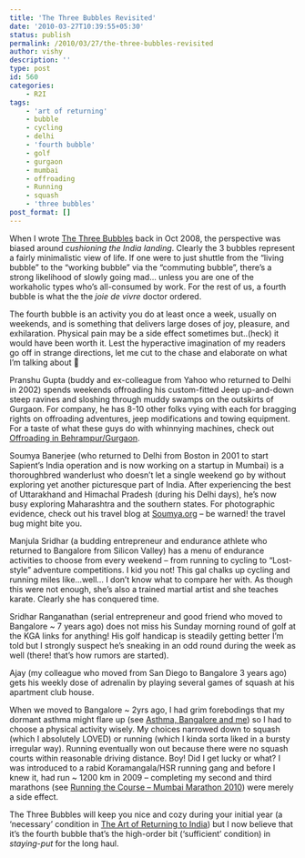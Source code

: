 ```yaml
---
title: 'The Three Bubbles Revisited'
date: '2010-03-27T10:39:55+05:30'
status: publish
permalink: /2010/03/27/the-three-bubbles-revisited
author: vishy
description: ''
type: post
id: 560
categories: 
    - R2I
tags:
    - 'art of returning'
    - bubble
    - cycling
    - delhi
    - 'fourth bubble'
    - golf
    - gurgaon
    - mumbai
    - offroading
    - Running
    - squash
    - 'three bubbles'
post_format: []
---
```

When I wrote [The Three Bubbles](https://ulaar.wordpress.com/wp-admin/post.php?action=edit&post=177) back in Oct 2008, the perspective was biased around *cushioning the India landing*. Clearly the 3 bubbles represent a fairly minimalistic view of life. If one were to just shuttle from the “living bubble” to the “working bubble” via the “commuting bubble”, there’s a strong likelihood of slowly going mad… unless you are one of the workaholic types who’s all-consumed by work. For the rest of us, a fourth bubble is what the the *joie de vivre* doctor ordered.

The fourth bubble is an activity you do at least once a week, usually on weekends, and is something that delivers large doses of joy, pleasure, and exhilaration. Physical pain may be a side effect sometimes but..(heck) it would have been worth it. Lest the hyperactive imagination of my readers go off in strange directions, let me cut to the chase and elaborate on what I’m talking about 🙂

Pranshu Gupta (buddy and ex-colleague from Yahoo who returned to Delhi in 2002) spends weekends offroading his custom-fitted Jeep up-and-down steep ravines and sloshing through muddy swamps on the outskirts of Gurgaon. For company, he has 8-10 other folks vying with each for bragging rights on offroading adventures, jeep modifications and towing equipment. For a taste of what these guys do with whinnying machines, check out [Offroading in Behrampur/Gurgaon](http://ulaar.wordpress.com/2009/09/21/offroading-in-behrampur-gurgaon-selected-shorts/).

Soumya Banerjee (who returned to Delhi from Boston in 2001 to start Sapient’s India operation and is now working on a startup in Mumbai) is a thoroughbred wanderlust who doesn’t let a single weekend go by without exploring yet another picturesque part of India. After experiencing the best of Uttarakhand and Himachal Pradesh (during his Delhi days), he’s now busy exploring Maharashtra and the southern states. For photographic evidence, check out his travel blog at [Soumya.org](http://soumya.org) – be warned! the travel bug might bite you.

Manjula Sridhar (a budding entrepreneur and endurance athlete who returned to Bangalore from Silicon Valley) has a menu of endurance activities to choose from every weekend – from running to cycling to “Lost-style” adventure competitions. I kid you not! This gal chalks up cycling and running miles like…well… I don’t know what to compare her with. As though this were not enough, she’s also a trained martial artist and she teaches karate. Clearly she has conquered time.

Sridhar Ranganathan (serial entrepreneur and good friend who moved to Bangalore ~ 7 years ago) does not miss his Sunday morning round of golf at the KGA links for anything! His golf handicap is steadily getting better I’m told but I strongly suspect he’s sneaking in an odd round during the week as well (there! that’s how rumors are started).

Ajay (my colleague who moved from San Diego to Bangalore 3 years ago) gets his weekly dose of adrenalin by playing several games of squash at his apartment club house.

When we moved to Bangalore ~ 2yrs ago, I had grim forebodings that my dormant asthma might flare up (see [Asthma, Bangalore and me](http://ulaar.wordpress.com/2008/08/29/asthma-bangalore-and-me/)) so I had to choose a physical activity wisely. My choices narrowed down to squash (which I absolutely LOVED) or running (which I kinda sorta liked in a bursty irregular way). Running eventually won out because there were no squash courts within reasonable driving distance. Boy! Did I get lucky or what? I was introduced to a rabid Koramangala/HSR running gang and before I knew it, had run ~ 1200 km in 2009 – completing my second and third marathons (see [Running the Course – Mumbai Marathon 2010](http://ulaar.wordpress.com/2010/02/14/running-the-course-mumbai-marathon-2010/)) were merely a side effect.

The Three Bubbles will keep you nice and cozy during your initial year (a ‘necessary’ condition in [The Art of Returning to India](http://ulaar.wordpress.com/2010/02/20/the-art-of-returning-to-india/)) but I now believe that it’s the fourth bubble that’s the high-order bit (‘sufficient’ condition) in *staying-put* for the long haul.